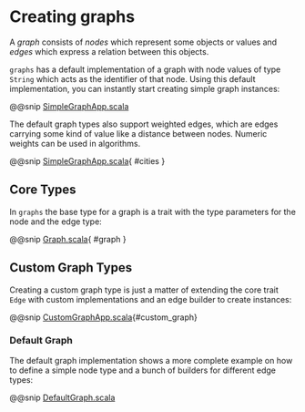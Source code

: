 # Creating graphs

A _graph_ consists of _nodes_ which represent some objects or values and _edges_ which express a
relation between this objects.

`graphs` has a default implementation of a graph with node values of type `String` which acts as 
the identifier of that node. Using this default implementation, you can instantly start creating simple graph instances:

@@snip [SimpleGraphApp.scala](../examples/src/main/scala/SimpleGraphApp.scala)

The default graph types also support weighted edges, which are edges carrying some kind of value like a 
distance between nodes. Numeric weights can be used in algorithms.

@@snip [SimpleGraphApp.scala](../examples/src/main/scala/DijkstraApp.scala){ #cities }

## Core Types

In `graphs` the base type for a graph is a trait with the type parameters for the node and the edge type:

@@snip [Graph.scala](../core/shared/src/main/scala/com/flowtick/graphs/Graph.scala){ #graph }

## Custom Graph Types

Creating a custom graph type is just a matter of extending the core trait `Edge` with
custom implementations and an edge builder to create instances:

@@snip [CustomGraphApp.scala](../examples/src/main/scala/CustomGraphApp.scala){#custom_graph}

### Default Graph

The default graph implementation shows a more complete example on how to define a simple node type and a bunch of 
builders for different edge types:

@@snip [DefaultGraph.scala](../core/shared/src/main/scala/com/flowtick/graphs/defaults/package.scala)
